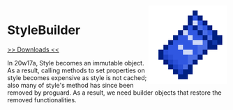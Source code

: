 <img src="icon.png" align="right" width="180px"/>

# StyleBuilder


[>> Downloads <<](https://github.com/FabLabsMC/StyleBuilder/releases)

In 20w17a, Style becomes an immutable object. As a result, calling methods to set properties on style becomes expensive as style is not cached; also many of style's method has since been removed by proguard. As a result, we need builder objects that restore the removed functionalities.
